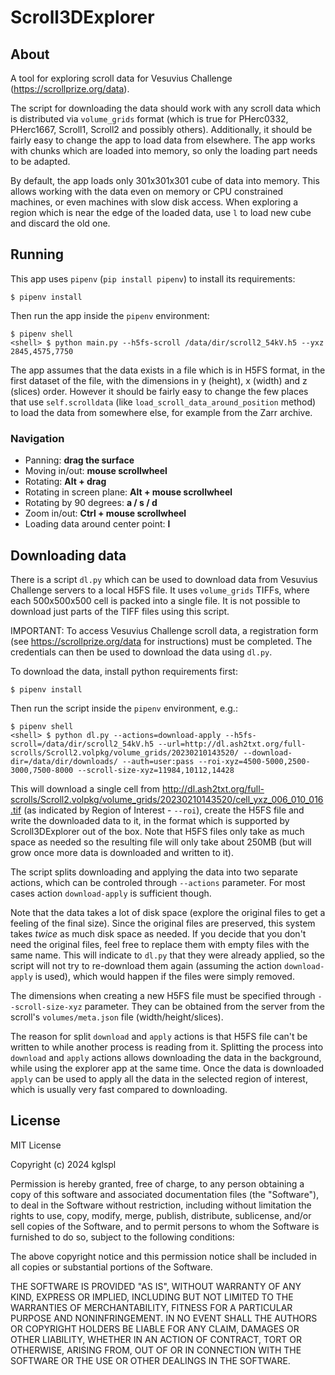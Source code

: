 # Scroll3DExplorer

## About

A tool for exploring scroll data for Vesuvius Challenge (https://scrollprize.org/data).

The script for downloading the data should work with any scroll data which is distributed via `volume_grids` format (which is true for PHerc0332, PHerc1667, Scroll1, Scroll2 and possibly others). Additionally, it should be fairly easy to change the app to load data from elsewhere. The app works with chunks which are loaded into memory, so only the loading part needs to be adapted.

By default, the app loads only 301x301x301 cube of data into memory. This allows working with the data even on memory or CPU constrained machines, or even machines with slow disk access. When exploring a region which is near the edge of the loaded data, use `l` to load new cube and discard the old one.

## Running

This app uses `pipenv` (`pip install pipenv`) to install its requirements:
```
$ pipenv install
```

Then run the app inside the `pipenv` environment:
```
$ pipenv shell
<shell> $ python main.py --h5fs-scroll /data/dir/scroll2_54kV.h5 --yxz 2845,4575,7750
```

The app assumes that the data exists in a file which is in H5FS format, in the first dataset of the file, with the dimensions in y (height), x (width) and z (slices) order. However it should be fairly easy to change the few places that use `self.scrolldata` (like `load_scroll_data_around_position` method) to load the data from somewhere else, for example from the Zarr archive.

### Navigation

- Panning: **drag the surface**
- Moving in/out: **mouse scrollwheel**
- Rotating: **Alt + drag**
- Rotating in screen plane: **Alt + mouse scrollwheel**
- Rotating by 90 degrees: **a / s / d**
- Zoom in/out: **Ctrl + mouse scrollwheel**
- Loading data around center point: **l**

## Downloading data

There is a script `dl.py` which can be used to download data from Vesuvius Challenge servers to a local H5FS file. It uses `volume_grids` TIFFs, where each 500x500x500 cell is packed into a single file. It is not possible to download just parts of the TIFF files using this script.

IMPORTANT: To access Vesuvius Challenge scroll data, a registration form (see https://scrollprize.org/data for instructions) must be completed. The credentials can then be used to download the data using `dl.py`.

To download the data, install python requirements first:
```
$ pipenv install
```

Then run the script inside the `pipenv` environment, e.g.:
```
$ pipenv shell
<shell> $ python dl.py --actions=download-apply --h5fs-scroll=/data/dir/scroll2_54kV.h5 --url=http://dl.ash2txt.org/full-scrolls/Scroll2.volpkg/volume_grids/20230210143520/ --download-dir=/data/dir/downloads/ --auth=user:pass --roi-xyz=4500-5000,2500-3000,7500-8000 --scroll-size-xyz=11984,10112,14428
```

This will download a single cell from http://dl.ash2txt.org/full-scrolls/Scroll2.volpkg/volume_grids/20230210143520/cell_yxz_006_010_016.tif (as indicated by Region of Interest - `--roi`), create the H5FS file and write the downloaded data to it, in the format which is supported by Scroll3DExplorer out of the box. Note that H5FS files only take as much space as needed so the resulting file will only take about 250MB (but will grow once more data is downloaded and written to it).

The script splits downloading and applying the data into two separate actions, which can be controled through `--actions` parameter. For most cases action `download-apply` is sufficient though.

Note that the data takes a lot of disk space (explore the original files to get a feeling of the final size). Since the original files are preserved, this system takes *twice* as much disk space as needed. If you decide that you don't need the original files, feel free to replace them with empty files with the same name. This will indicate to `dl.py` that they were already applied, so the script will not try to re-download them again (assuming the action `download-apply` is used), which would happen if the files were simply removed.

The dimensions when creating a new H5FS file must be specified through `--scroll-size-xyz` parameter. They can be obtained from the server from the scroll's `volumes/meta.json` file (width/height/slices).

The reason for split `download` and `apply` actions is that H5FS file can't be written to while another process is reading from it. Splitting the process into `download` and `apply` actions allows downloading the data in the background, while using the explorer app at the same time. Once the data is downloaded `apply` can be used to apply all the data in the selected region of interest, which is usually very fast compared to downloading.

## License

MIT License

Copyright (c) 2024 kglspl

Permission is hereby granted, free of charge, to any person obtaining a copy
of this software and associated documentation files (the "Software"), to deal
in the Software without restriction, including without limitation the rights
to use, copy, modify, merge, publish, distribute, sublicense, and/or sell
copies of the Software, and to permit persons to whom the Software is
furnished to do so, subject to the following conditions:

The above copyright notice and this permission notice shall be included in all
copies or substantial portions of the Software.

THE SOFTWARE IS PROVIDED "AS IS", WITHOUT WARRANTY OF ANY KIND, EXPRESS OR
IMPLIED, INCLUDING BUT NOT LIMITED TO THE WARRANTIES OF MERCHANTABILITY,
FITNESS FOR A PARTICULAR PURPOSE AND NONINFRINGEMENT. IN NO EVENT SHALL THE
AUTHORS OR COPYRIGHT HOLDERS BE LIABLE FOR ANY CLAIM, DAMAGES OR OTHER
LIABILITY, WHETHER IN AN ACTION OF CONTRACT, TORT OR OTHERWISE, ARISING FROM,
OUT OF OR IN CONNECTION WITH THE SOFTWARE OR THE USE OR OTHER DEALINGS IN THE
SOFTWARE.
